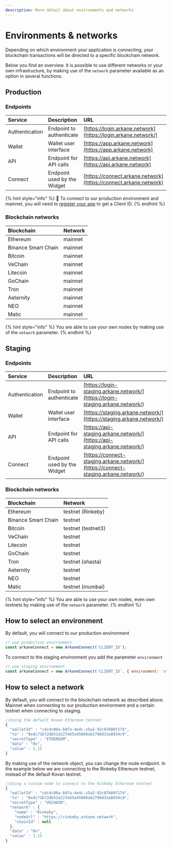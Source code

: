 ```yaml
---
description: More detail about environments and networks
---
```


# Environments & networks

Depending on which environment your application is connecting, your blockchain transactions will be directed to a specific blockchain network. 

Below you find an overview. It is possible to use different networks or your own infrastructure, by making use of the `network` parameter available as an option in several functions. 

## Production

### Endpoints

| Service | Description | URL |
| :--- | :--- | :--- |
| Authentication | Endpoint to authenticate | [https://login.arkane.network](https://login.arkane.network/) |
| Wallet | Wallet user interface | [https://app.arkane.network](https://app.arkane.network) |
| API | Endpoint for API calls | [https://api.arkane.network](https://api.arkane.network) |
| Connect | Endpoint used by the Widget | [https://connect.arkane.network](https://connect.arkane.network) |

{% hint style="info" %}
🧙 To connect to our production environment and mainnet, you will need to [register your app](https://arkane-network.typeform.com/to/hzbcGJ) to get a Client ID. 
{% endhint %}

### Blockchain networks

| Blockchain | Network |
| :--- | :--- |
| Ethereum | mainnet |
| Binance Smart Chain | mainnet |
| Bitcoin | mainnet |
| VeChain | mainnet |
| Litecoin | mainnet |
| GoChain | mainnet |
| Tron | mainnet |
| Aeternity | mainnet |
| NEO | mainnet |
| Matic | mainnet |

{% hint style="info" %}
You are able to use your own nodes by making use of the `network` parameter.
{% endhint %}

## Staging

### Endpoints

| Service | Description | URL |
| :--- | :--- | :--- |
| Authentication | Endpoint to authenticate | [https://login-staging.arkane.network/](https://login-staging.arkane.network/) |
| Wallet | Wallet user interface | [https://staging.arkane.network/](https://staging.arkane.network/) |
| API | Endpoint for API calls | [https://api-staging.arkane.network/](https://api-staging.arkane.network/) |
| Connect | Endpoint used by the Widget | [https://connect-staging.arkane.network/](https://connect-staging.arkane.network/) |

### Blockchain networks

| Blockchain | Network |
| :--- | :--- |
| Ethereum | testnet \(Rinkeby\) |
| Binance Smart Chain | testnet |
| Bitcoin | testnet \(testnet3\) |
| VeChain | testnet |
| Litecoin | testnet |
| GoChain | testnet |
| Tron | testnet \(shasta\) |
| Aeternity | testnet |
| NEO | testnet |
| Matic | testnet \(mumbai\) |

{% hint style="info" %}
You are able to use your own nodes, even own testnets by making use of the `network` parameter.
{% endhint %}

## How to select an environment

By default, you will connect to our production environment  

```javascript
// use production environment
const arkaneConnect = new ArkaneConnect('CLIENT_ID');
```

To connect to the staging environment you add the parameter  `environment`

```javascript
// use staging environment
const arkaneConnect = new ArkaneConnect('CLIENT_ID', { environment: 'staging'});
```

## How to select a network

By default, you will connect to the blockchain network as described above. Mainnet when connecting to our production environment and a certain testnet when connecting to staging.

```javascript
//Using the default Kovan Ethereum testnet
{
  "walletId" : "cdc4c08a-b8fa-4e4c-z5a2-92c87b80f174",
  "to" : "0xdc71b72db51e227e65a45004ab2798d31e8934c9",
  "secretType" : "ETHEREUM",
  "data" : "0x",
  "value" : 1.15
}
```

By making use of the network object, you can change the node endpoint. In the example below we are connecting to the Rinkeby Ethereum testnet, instead of the default Kovan testnet.

```javascript
//Using a custom node to connect to the Rinkeby Ethereum testnet
{
  "walletId" : "cdc4c08a-b8fa-4e4c-z5a2-92c87b80f174",
  "to" : "0xdc71b72db51e227e65a45004ab2798d31e8934c9",
  "secretType" : "VECHAIN",
  "network" : {
    "name" : "Rinkeby",
    "nodeUrl" : "https://rinkeby.arkane.network",
    "chainId" : null
  },
  "data" : "0x",
  "value" : 1.15
}
```

